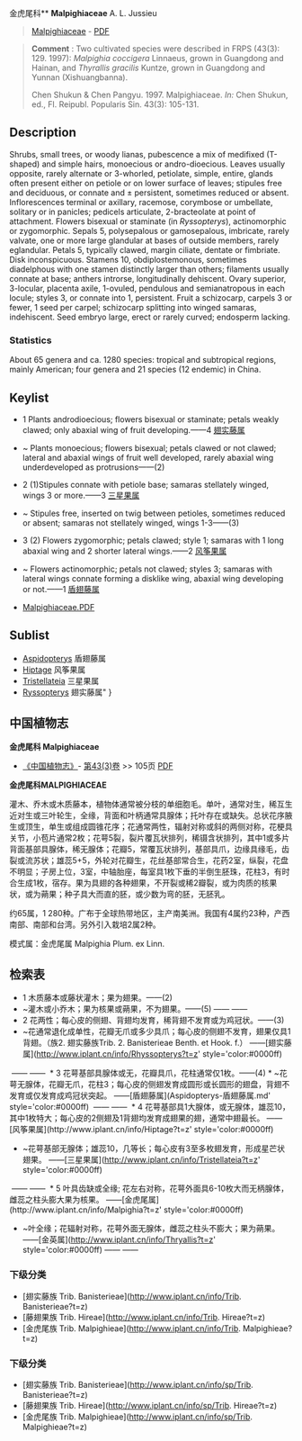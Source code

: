 金虎尾科** **Malpighiaceae** A. L. Jussieu

> [Malpighiaceae](http://www.iplant.cn/info/Malpighiaceae?t=foc) - [PDF](http://www.iplant.cn/foc/pdf/Malpighiaceae.pdf)


> **Comment** : 
> Two cultivated species were described in FRPS (43(3): 129. 1997): *Malpighia coccigera* Linnaeus, grown in Guangdong and Hainan, and *Thyrallis gracilis* Kuntze, grown in Guangdong and Yunnan (Xishuangbanna).
>
> Chen Shukun & Chen Pangyu. 1997. Malpighiaceae. *In:* Chen Shukun, ed., Fl. Reipubl. Popularis Sin. 43(3): 105-131.

## Description

Shrubs, small trees, or woody lianas, pubescence a mix of medifixed (T-shaped) and simple hairs, monoecious or andro-dioecious. Leaves usually opposite, rarely alternate or 3-whorled, petiolate, simple, entire, glands often present either on petiole or on lower surface of leaves; stipules free and deciduous, or connate and ± persistent, sometimes reduced or absent. Inflorescences terminal or axillary, racemose, corymbose or umbellate, solitary or in panicles; pedicels articulate, 2-bracteolate at point of attachment. Flowers bisexual or staminate (in *Ryssopterys*), actinomorphic or zygomorphic. Sepals 5, polysepalous or gamosepalous, imbricate, rarely valvate, one or more large glandular at bases of outside members, rarely eglandular. Petals 5, typically clawed, margin ciliate, dentate or fimbriate. Disk inconspicuous. Stamens 10, obdiplostemonous, sometimes diadelphous with one stamen distinctly larger than others; filaments usually connate at base; anthers introrse, longitudinally dehiscent. Ovary superior, 3-locular, placenta axile, 1-ovuled, pendulous and semianatropous in each locule; styles 3, or connate into 1, persistent. Fruit a schizocarp, carpels 3 or fewer, 1 seed per carpel; schizocarp splitting into winged samaras, indehiscent. Seed embryo large, erect or rarely curved; endosperm lacking.



### Statistics
About 65 genera and ca. 1280 species: tropical and subtropical regions, mainly American; four genera and 21 species (12 endemic) in China.


## Keylist

* 1 Plants androdioecious; flowers bisexual or staminate; petals weakly clawed; only abaxial wing of fruit developing.——4 [翅实藤属](http://www.iplant.cn/info/Ryssopterys?t=foc)
* ~ Plants monoecious; flowers bisexual; petals clawed or not clawed; lateral and abaxial wings of fruit well developed, rarely abaxial wing underdeveloped as protrusions——(2)

* 2 (1)Stipules connate with petiole base; samaras stellately winged, wings 3 or more.——3 [三星果属](http://www.iplant.cn/info/Tristellateia?t=foc)
* ~ Stipules free, inserted on twig between petioles, sometimes reduced or absent; samaras not stellately winged, wings 1-3——(3)

* 3 (2) Flowers zygomorphic; petals clawed; style 1; samaras with 1 long abaxial wing and 2 shorter lateral wings.——2 [风筝果属](http://www.iplant.cn/info/Hiptage?t=foc)
* ~ Flowers actinomorphic; petals not clawed; styles 3; samaras with lateral wings connate forming a disklike wing, abaxial wing developing or not.——1 [盾翅藤属](http://www.iplant.cn/info/Aspidopterys?t=foc)


* [Malpighiaceae.PDF](http://www.iplant.cn/foc/pdf/Malpighiaceae.pdf)

## Sublist

* [Aspidopterys](http://www.iplant.cn/info/Aspidopterys?t=foc)
 盾翅藤属
* [Hiptage](http://www.iplant.cn/info/Hiptage?t=foc)
 风筝果属
* [Tristellateia](http://www.iplant.cn/info/Tristellateia?t=foc)
 三星果属
* [Ryssopterys](http://www.iplant.cn/info/Ryssopterys?t=foc) 翅实藤属"
}
## 中国植物志



**金虎尾科 Malpighiaceae**

* [《中国植物志》](http://www.iplant.cn/frps)- [第43(3)卷](http://www.iplant.cn/frps/vol/43(3)) >> 105页 [PDF](http://www.iplant.cn/frps/pdf/43(3)/105z.pdf)


**金虎尾科MALPIGHIACEAE**

灌木、乔木或木质藤本，植物体通常被分枝的单细胞毛。单叶，通常对生，稀互生近对生或三叶轮生，全缘，背面和叶柄通常具腺体；托叶存在或缺失。总状花序腋生或顶生，单生或组成圆锥花序；花通常两性，辐射对称或斜的两侧对称，花梗具关节，小苞片通常2枚；花萼5裂，裂片覆瓦状排列，稀镊含状排列，其中1或多片背面基部具腺体，稀无腺体；花瓣5，常覆瓦状排列，基部具爪，边缘具缘毛，齿裂或流苏状；雄蕊5+5，外轮对花瓣生，花丝基部常合生，花药2室，纵裂，花盘不明显；子房上位，3室，中轴胎座，每室具1枚下垂的半倒生胚珠，花柱3，有时合生成1枚，宿存。果为具翅的各种翅果，不开裂或稀2瓣裂，或为肉质的核果状，或为蒴果；种子具大而直的胚，或少数为弯的胚，无胚乳。

约65属，1 280种。广布于全球热带地区，主产南美洲。我国有4属约23种，产西南部、南部和台湾。另外引入栽培2属2种。

模式属：金虎尾属 Malpighia Plum. ex Linn.

## 检索表

* 1 木质藤本或藤状灌木；果为翅果。——(2)
* ~灌木或小乔木；果为核果或蒴果，不为翅果。——(5)</td></tr><tr><td>&nbsp;——&nbsp;——&nbsp;</td></tr>
* 2 花两性；每心皮的侧翅、背翅均发育，稀背翅不发育或为鸡冠状。——(3)
* ~花通常退化成单性，花瓣无爪或多少具爪；每心皮的侧翅不发育，翅果仅具1背翅。（族2. 翅实藤族Trib. 2. Banisterieae Benth. et Hook. f.） ——[翅实藤属](http://www.iplant.cn/info/Rhyssopterys?t=z'  style='color:#0000ff)
</td></tr><tr><td>&nbsp;——&nbsp;——&nbsp;</td></tr>
* 3 花萼基部具腺体或无，花瓣具爪，花柱通常仅1枚。——(4)
* ~花萼无腺体，花瓣无爪，花柱3；每心皮的侧翅发育成圆形或长圆形的翅盘，背翅不发育或仅发育成鸡冠状突起。 ——[盾翅藤属](Aspidopterys-盾翅藤属.md'  style='color:#0000ff)
</td></tr><tr><td>&nbsp;——&nbsp;——&nbsp;</td></tr>
* 4 花萼基部具1大腺体，或无腺体，雄蕊10，其中1枚特大；每心皮的2侧翅及1背翅均发育成翅果的翅，通常中翅最长。 ——[风筝果属](http://www.iplant.cn/info/Hiptage?t=z'  style='color:#0000ff)

* ~花萼基部无腺体；雄蕊10，几等长；每心皮有3至多枚翅发育，形成星芒状翅果。 ——[三星果属](http://www.iplant.cn/info/Tristellateia?t=z'  style='color:#0000ff)
</td></tr><tr><td>&nbsp;——&nbsp;——&nbsp;</td></tr>
* 5 叶具齿缺或全缘; 花左右对称，花萼外面具6-10枚大而无柄腺体，雌蕊之柱头膨大果为核果。 ——[金虎尾属](http://www.iplant.cn/info/Malpighia?t=z'  style='color:#0000ff)

* ~叶全缘；花辐射对称，花萼外面无腺体，雌蕊之柱头不膨大；果为蒴果。 ——[金英属](http://www.iplant.cn/info/Thryallis?t=z'  style='color:#0000ff)</td></tr><tr><td>&nbsp;——&nbsp;——&nbsp;</td></tr>
### 下级分类
* [翅实藤族  Trib. Banisterieae](http://www.iplant.cn/info/Trib. Banisterieae?t=z)
* [藤翅果族  Trib. Hireae](http://www.iplant.cn/info/Trib. Hireae?t=z)
* [金虎尾族  Trib. Malpighieae](http://www.iplant.cn/info/Trib. Malpighieae?t=z)

### 下级分类
* [翅实藤族  Trib. Banisterieae](http://www.iplant.cn/info/sp/Trib. Banisterieae?t=z)
* [藤翅果族  Trib. Hireae](http://www.iplant.cn/info/sp/Trib. Hireae?t=z)
* [金虎尾族  Trib. Malpighieae](http://www.iplant.cn/info/sp/Trib. Malpighieae?t=z)
